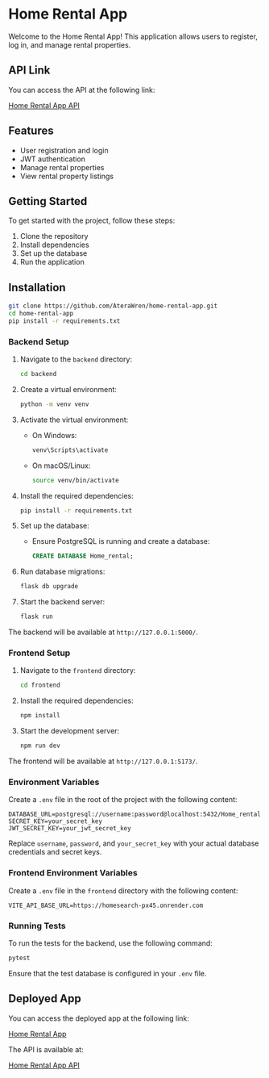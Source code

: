# Home Rental App

Welcome to the Home Rental App! This application allows users to register, log in, and manage rental properties.

## API Link

You can access the API at the following link:

[Home Rental App API](http://127.0.0.1:5000/)

## Features

- User registration and login
- JWT authentication
- Manage rental properties
- View rental property listings

## Getting Started

To get started with the project, follow these steps:

1. Clone the repository
2. Install dependencies
3. Set up the database
4. Run the application

## Installation

```sh
git clone https://github.com/AteraWren/home-rental-app.git
cd home-rental-app
pip install -r requirements.txt
```

### Backend Setup

1. Navigate to the `backend` directory:

   ```sh
   cd backend
   ```

2. Create a virtual environment:

   ```sh
   python -m venv venv
   ```

3. Activate the virtual environment:

   - On Windows:
     ```sh
     venv\Scripts\activate
     ```
   - On macOS/Linux:
     ```sh
     source venv/bin/activate
     ```

4. Install the required dependencies:

   ```sh
   pip install -r requirements.txt
   ```

5. Set up the database:

   - Ensure PostgreSQL is running and create a database:
     ```sql
     CREATE DATABASE Home_rental;
     ```

6. Run database migrations:

   ```sh
   flask db upgrade
   ```

7. Start the backend server:
   ```sh
   flask run
   ```

The backend will be available at `http://127.0.0.1:5000/`.

### Frontend Setup

1. Navigate to the `frontend` directory:

   ```sh
   cd frontend
   ```

2. Install the required dependencies:

   ```sh
   npm install
   ```

3. Start the development server:
   ```sh
   npm run dev
   ```

The frontend will be available at `http://127.0.0.1:5173/`.

### Environment Variables

Create a `.env` file in the root of the project with the following content:

```env
DATABASE_URL=postgresql://username:password@localhost:5432/Home_rental
SECRET_KEY=your_secret_key
JWT_SECRET_KEY=your_jwt_secret_key
```

Replace `username`, `password`, and `your_secret_key` with your actual database credentials and secret keys.

### Frontend Environment Variables

Create a `.env` file in the `frontend` directory with the following content:

```env
VITE_API_BASE_URL=https://homesearch-px45.onrender.com
```

### Running Tests

To run the tests for the backend, use the following command:

```sh
pytest
```

Ensure that the test database is configured in your `.env` file.

## Deployed App

You can access the deployed app at the following link:

[Home Rental App](https://homesearch-frontend.onrender.com)

The API is available at:

[Home Rental App API](https://homesearch-px45.onrender.com)
